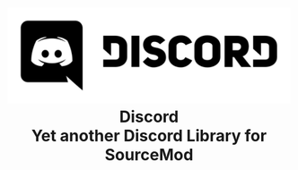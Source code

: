 <h1 align="center">
    <img src="https://raw.githubusercontent.com/CrazyHackGUT/Discord/master/.github/Discord_Logo.png" />
    <br />
    Discord
    <br />
    Yet another Discord Library for SourceMod
</h1>
